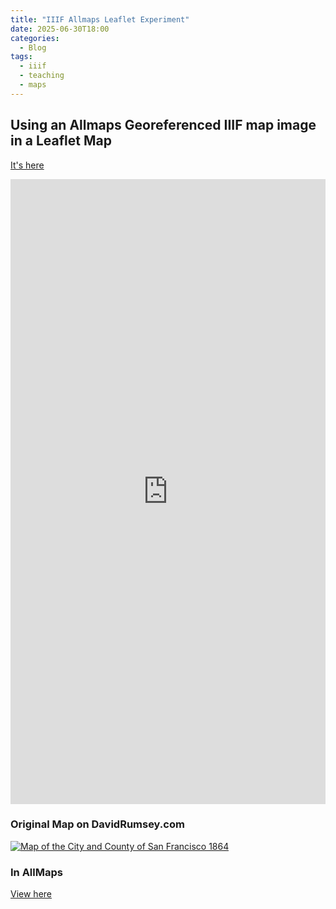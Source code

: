 ```yaml
---
title: "IIIF Allmaps Leaflet Experiment"
date: 2025-06-30T18:00
categories:
  - Blog
tags:
  - iiif
  - teaching
  - maps
---
```

## Using an Allmaps Georeferenced IIIF map image in a Leaflet Map
[It's here](https://kristinallarsen.github.io/leaflet/leaflet_iiif_allmapsxyz.html) 

<iframe width="100%" height="1000" frameBorder="0" src="https://kristinallarsen.github.io/leaflet/leaflet_iiif_allmapsxyz.html"></iframe>

### Original Map on DavidRumsey.com

[![Map of the City and County of San Francisco 1864](https://www.davidrumsey.com/luna/servlet/iiif/RUMSEY~8~1~303659~90074286/full/full/0/default.jpg)](https://www.davidrumsey.com/luna/servlet/s/q007f1)


### In AllMaps

[View here](https://editor.allmaps.org/results?url=https%3A%2F%2Fwww.davidrumsey.com%2Fluna%2Fservlet%2Fiiif%2Fm%2FRUMSEY%7E8%7E1%7E303659%7E90074286%2Fmanifest&image=https%3A%2F%2Fwww.davidrumsey.com%2Fluna%2Fservlet%2Fiiif%2FRUMSEY%7E8%7E1%7E303659%7E90074286)


